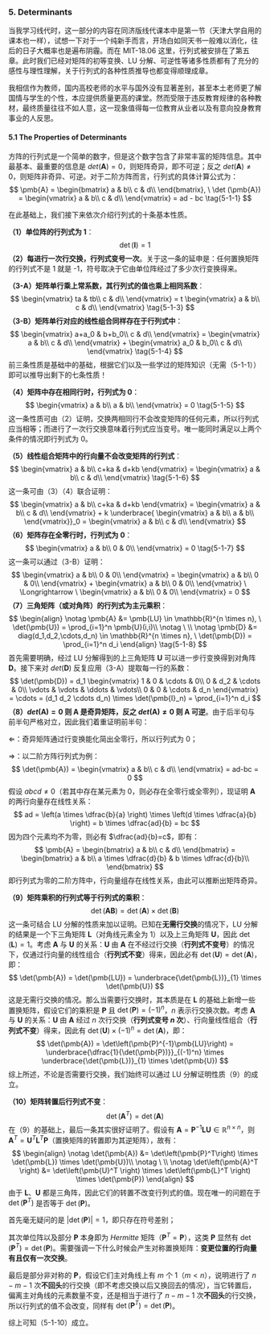 ### 5. Determinants
当我学习线代时，这一部分的内容在同济版线代课本中是第一节（天津大学自用的课本也一样），试想一下对于一个纯新手而言，开场白如同天书一般难以消化，往后的日子大概率也是遍布阴霾。而在 MIT-18.06 这里，行列式被安排在了第五章。此时我们已经对矩阵的初等变换、LU 分解、可逆性等诸多性质都有了充分的感性与理性理解，关于行列式的各种性质推导也都变得顺理成章。

我相信作为教师，国内高校老师的水平与国外没有显著差别，甚至本土老师更了解国情与学生的个性，本应提供质量更高的课堂。然而受限于违反教育规律的各种教材，最终质量往往不如人意，这一现象值得每一位教育从业者以及有意向投身教育事业的人反思。

#### 5.1 The Properties of Determinants
方阵的行列式是一个简单的数字，但是这个数字包含了非常丰富的矩阵信息。其中最基本、最重要的信息是 $det (\pmb{A}) = 0$，则矩阵奇异，即不可逆；反之 $det (\pmb{A}) \ne 0$，则矩阵非奇异、可逆。对于二阶方阵而言，行列式的具体计算公式为：
$$
    \pmb{A} = 
    \begin{bmatrix}
        a & b\\ c & d\\
    \end{bmatrix}, \ \det (\pmb{A}) = 
    \begin{vmatrix}
        a & b\\ c & d\\
    \end{vmatrix} = ad - bc
    \tag{5-1-1}
$$


在此基础上，我们接下来依次介绍行列式的十条基本性质。

**（1）单位阵的行列式为 1**：
$$
    \det (\pmb{I}) = 1
    \tag{5-1-2}
$$
**（2）每进行一次行交换，行列式变号一次**。关于这一条的延申是：任何置换矩阵的行列式不是 1 就是 -1，符号取决于它由单位阵经过了多少次行变换得来。

**（3-A）矩阵单行乘上常系数，其行列式的值也乘上相同系数**：
$$
    \begin{vmatrix}
        ta & tb\\ c & d\\
    \end{vmatrix} = t
    \begin{vmatrix}
        a & b\\ c & d\\
    \end{vmatrix}
    \tag{5-1-3}
$$
**（3-B）矩阵单行对应的线性组合同样存在于行列式中**：
$$
    \begin{vmatrix}
        a+a_0 & b+b_0\\ c & d\\
    \end{vmatrix} = 
    \begin{vmatrix}
        a & b\\ c & d\\
    \end{vmatrix} + 
    \begin{vmatrix}
        a_0 & b_0\\ c & d\\
    \end{vmatrix}
    \tag{5-1-4}
$$
前三条性质是基础中的基础，根据它们以及一些学过的矩阵知识（无需（5-1-1））即可以推导出剩下的七条性质！

**（4）矩阵中存在相同行时，行列式为 0**：
$$
    \begin{vmatrix}
        a & b\\ a & b\\
    \end{vmatrix} = 0
    \tag{5-1-5}
$$
这一条性质可由（2）证明，交换两相同行不会改变矩阵的任何元素，所以行列式应当相等；而进行了一次行交换意味着行列式应当变号。唯一能同时满足以上两个条件的情况即行列式为 0。

**（5）线性组合矩阵中的行向量不会改变矩阵的行列式**：
$$
    \begin{vmatrix}
        a & b\\ c+ka & d+kb
    \end{vmatrix} = 
    \begin{vmatrix}
        a & b\\ c & d\\
    \end{vmatrix}
    \tag{5-1-6}
$$
这一条可由（3）（4）联合证明：
$$
    \begin{vmatrix}
        a & b\\ c+ka & d+kb
    \end{vmatrix} = \begin{vmatrix}
        a & b\\ c & d\\
    \end{vmatrix} + k
    \underbrace{
        \begin{vmatrix}
            a & b\\ a & b\\
        \end{vmatrix}}_0 = 
    \begin{vmatrix}
        a & b\\ c & d\\
    \end{vmatrix}
$$
**（6）矩阵存在全零行时，行列式为 0**：
$$
    \begin{vmatrix}
        a & b\\ 0 & 0\\
    \end{vmatrix} = 0
    \tag{5-1-7}
$$
这一条可以通过（3-B）证明：
$$
    \begin{vmatrix}
        a & b\\ 0 & 0\\
    \end{vmatrix} = 
    \begin{vmatrix}
        a & b\\ 0 & 0\\
    \end{vmatrix} + 
    \begin{vmatrix}
        a & b\\ 0 & 0\\
    \end{vmatrix} \ \Longrightarrow \ 
    \begin{vmatrix}
        a & b\\ 0 & 0\\
    \end{vmatrix} = 0
$$
**（7）三角矩阵（或对角阵）的行列式为主元乘积**：
$$
    \begin{align}
        \notag \pmb{A} &= \pmb{LU} \in \mathbb{R}^{n \times n}, \ \det(\pmb{U}) = \prod_{i=1}^n \pmb{U}(i,i)\\
        \notag \ \\
        \notag \pmb{D} &= diag(d_1,d_2,\cdots,d_n) \in \mathbb{R}^{n \times n}, \ \det(\pmb{D}) = \prod_{i=1}^n d_i
    \end{align}
    \tag{5-1-8}
$$
首先需要明确，经过 LU 分解得到的上三角矩阵 $\pmb{U}$ 可以进一步行变换得到对角阵 $\pmb{D}$。接下来对 $det(\pmb{D})$ 反复应用（3-A）提取每一行的系数：
$$
    \det(\pmb{D}) = d_1
    \begin{vmatrix}
        1 & 0 & \cdots & 0\\
        0 & d_2 & \cdots & 0\\
        \vdots & \vdots & \ddots & \vdots\\
        0 & 0 & \cdots & d_n
    \end{vmatrix} = \cdots = 
    (d_1 d_2 \cdots d_n) \times \det(\pmb{I}_n) = \prod_{i=1}^n d_i
$$
**（8）$det(\pmb{A})=0$ 则 $\pmb{A}$ 是奇异矩阵，反之 $det(\pmb{A}) \ne 0$ 则 $\pmb{A}$ 可逆**。由于后半句与前半句严格对立，因此我们着重证明前半句：

$\Leftarrow$：奇异矩阵通过行变换能化简出全零行，所以行列式为 0；

$\Rightarrow$：以二阶方阵行列式为例：
$$
    \det(\pmb{A}) = 
    \begin{vmatrix}
        a & b\\ c & d\\
    \end{vmatrix} = ad-bc = 0
$$
假设 $abcd \ne 0$（若其中存在某元素为 0，则必存在全零行或全零列），现证明 $\pmb{A}$ 的两行向量存在线性关系：
$$
    ad = \left(a \times \dfrac{b}{a} \right) \times \left(d \times \dfrac{a}{b} \right) = b \times \dfrac{ad}{b} = bc
$$
因为四个元素均不为零，则必有 $\dfrac{ad}{b}=c$，即有：
$$
    \pmb{A} = 
    \begin{bmatrix}
        a & b\\
        c & d\\
    \end{bmatrix} = 
    \begin{bmatrix}
        a & b\\
        a \times \dfrac{d}{b} & b \times \dfrac{d}{b}\\
    \end{bmatrix}
$$
即行列式为零的二阶方阵中，行向量组存在线性关系，由此可以推断出矩阵奇异。

**（9）矩阵乘积的行列式等于行列式的乘积**：
$$
    \det(\pmb{AB}) = \det(\pmb{A}) \times \det(\pmb{B})
    \tag{5-1-9}
$$
这一条可结合 LU 分解的性质来加以证明。已知在**无需行交换**的情况下，LU 分解的结果是一个下三角矩阵 $\pmb{L}$（对角线元素全为 1）以及上三角矩阵 $\pmb{U}$，因此 $\det(\pmb{L})=1$。考虑 $\pmb{A}$ 与 $\pmb{U}$ 的关系：$\pmb{U}$ 由 $\pmb{A}$ 在不经过行交换（**行列式不变号**）的情况下，仅通过行向量的线性组合（**行列式不变**）得来，因此必有 $\det(\pmb{U})=\det(\pmb{A})$，即：
$$
    \det(\pmb{A}) = \det(\pmb{LU}) = \underbrace{\det(\pmb{L})}_{1} \times \det(\pmb{U})
$$
这是无需行交换的情况。那么当需要行交换时，其本质是在 $\pmb{L}$ 的基础上新增一些置换矩阵，假设它们的乘积是 $\pmb{P}$ 且 $\det(\pmb{P}) = (-1)^n$，$n$ 表示行交换次数。考虑 $\pmb{A}$ 与 $\pmb{U}$ 的关系：$\pmb{U}$ 由 $\pmb{A}$ 经过 $n$ 次行交换（**行列式变号 $n$ 次**）、行向量线性组合（**行列式不变**）得来，因此有 $\det(\pmb{U}) \times (-1)^n = \det(\pmb{A})$，即：
$$
    \det(\pmb{A}) = \det\left(\pmb{P}^{-1}\pmb{LU}\right) = \underbrace{\dfrac{1}{\det(\pmb{P})}}_{(-1)^n} \times \underbrace{\det(\pmb{L})}_{1} \times \det(\pmb{U})
$$
综上所述，不论是否需要行交换，我们始终可以通过 LU 分解证明性质（9）的成立。

**（10）矩阵转置后行列式不变**：
$$
    \det\left(\pmb{A}^T\right) = \det(\pmb{A})
    \tag{5-1-10}
$$
在（9）的基础上，最后一条其实很好证明了。假设有 $\pmb{A} = \pmb{P}^{-1}\pmb{LU} \in \mathbb{R}^{n \times n}$，则 $\pmb{A}^T = \pmb{U}^T \pmb{L}^T \pmb{P}$（置换矩阵的转置即为其逆矩阵），故有：
$$
    \begin{align}
        \notag \det(\pmb{A}) &= \det\left(\pmb{P}^T\right) \times \det(\pmb{L}) \times \det(\pmb{U})\\
        \notag \ \\
        \notag \det\left(\pmb{A}^T \right) &= \det\left(\pmb{U}^T \right) \times \det\left(\pmb{L}^T \right) \times \det(\pmb{P})
    \end{align}
$$
由于 $\pmb{L}$、$\pmb{U}$ 都是三角阵，因此它们的转置不改变行列式的值。现在唯一的问题在于 $\det\left(\pmb{P}^T\right)$ 是否等于 $\det(\pmb{P})$。

首先毫无疑问的是 $\left|\det(\pmb{P})\right|=1$，即只存在符号差别；

其次单位阵以及部分 $\pmb{P}$ 本身即为 *Hermitte* 矩阵（$\pmb{P}^T=\pmb{P}$），这类 $\pmb{P}$ 显然有 $\det\left(\pmb{P}^T\right) = \det(\pmb{P})$。需要强调一下什么时候会产生对称置换矩阵：**变更位置的行向量有且仅有一次交换**。

最后是部分非对称的 $\pmb{P}$，假设它们主对角线上有 $m$ 个 1（$m<n$），说明进行了 $n-m-1$ 次**不回头**的行交换（即不考虑交换以后又换回去的情况），当它转置后，偏离主对角线的元素数量不变，还是相当于进行了 $n-m-1$ 次**不回头**的行交换，所以行列式的值不会改变，同样有 $\det\left(\pmb{P}^T\right) = \det(\pmb{P})$。

综上可知（5-1-10）成立。